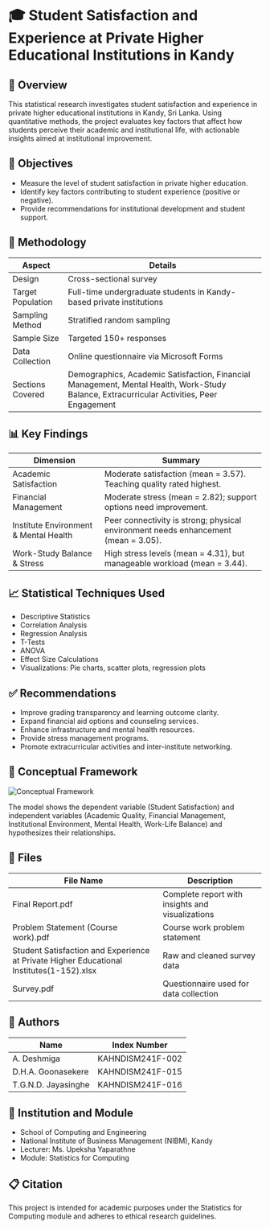 # 🎓 Student Satisfaction and Experience at Private Higher Educational Institutions in Kandy

## 📘 Overview
This statistical research investigates student satisfaction and experience in private higher educational institutions in Kandy, Sri Lanka. Using quantitative methods, the project evaluates key factors that affect how students perceive their academic and institutional life, with actionable insights aimed at institutional improvement.

## 🎯 Objectives
- Measure the level of student satisfaction in private higher education.
- Identify key factors contributing to student experience (positive or negative).
- Provide recommendations for institutional development and student support.

## 🧪 Methodology

| Aspect           | Details                                         |
|------------------|------------------------------------------------|
| Design           | Cross-sectional survey                          |
| Target Population| Full-time undergraduate students in Kandy-based private institutions |
| Sampling Method  | Stratified random sampling                      |
| Sample Size      | Targeted 150+ responses                         |
| Data Collection  | Online questionnaire via Microsoft Forms       |
| Sections Covered | Demographics, Academic Satisfaction, Financial Management, Mental Health, Work-Study Balance, Extracurricular Activities, Peer Engagement |

## 📊 Key Findings

| Dimension                        | Summary                                               |
|---------------------------------|-------------------------------------------------------|
| Academic Satisfaction            | Moderate satisfaction (mean = 3.57). Teaching quality rated highest. |
| Financial Management             | Moderate stress (mean = 2.82); support options need improvement. |
| Institute Environment & Mental Health | Peer connectivity is strong; physical environment needs enhancement (mean = 3.05). |
| Work-Study Balance & Stress      | High stress levels (mean = 4.31), but manageable workload (mean = 3.44). |

## 📈 Statistical Techniques Used
- Descriptive Statistics  
- Correlation Analysis  
- Regression Analysis  
- T-Tests  
- ANOVA  
- Effect Size Calculations  
- Visualizations: Pie charts, scatter plots, regression plots

## ✅ Recommendations
- Improve grading transparency and learning outcome clarity.  
- Expand financial aid options and counseling services.  
- Enhance infrastructure and mental health resources.  
- Provide stress management programs.  
- Promote extracurricular activities and inter-institute networking.

## 🧠 Conceptual Framework

![Conceptual Framework](Conceptual_Framework.png)

The model shows the dependent variable (Student Satisfaction) and independent variables (Academic Quality, Financial Management, Institutional Environment, Mental Health, Work-Life Balance) and hypothesizes their relationships.

## 📂 Files

| File Name                                             | Description                          |
|-------------------------------------------------------|------------------------------------|
| Final Report.pdf                                      | Complete report with insights and visualizations |
| Problem Statement (Course work).pdf                   | Course work problem statement      |
| Student Satisfaction and Experience at Private Higher Educational Institutes(1-152).xlsx | Raw and cleaned survey data        |
| Survey.pdf                                           | Questionnaire used for data collection |

## 👥 Authors

| Name               | Index Number         |
|--------------------|----------------------|
| A. Deshmiga        | KAHNDISM241F-002     |
| D.H.A. Goonasekere | KAHNDISM241F-015     |
| T.G.N.D. Jayasinghe| KAHNDISM241F-016     |

## 📍 Institution and Module
- School of Computing and Engineering  
- National Institute of Business Management (NIBM), Kandy  
- Lecturer: Ms. Upeksha Yaparathne  
- Module: Statistics for Computing  

## 📋 Citation
This project is intended for academic purposes under the Statistics for Computing module and adheres to ethical research guidelines.
